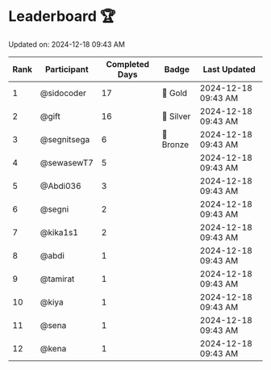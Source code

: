 # Leaderboard 🏆

Updated on: 2024-12-18 09:43 AM

| Rank | Participant       | Completed Days | Badge      | Last Updated         |
|------|-------------------|----------------|------------|----------------------|
| 1    | @sidocoder        | 17             | 🏅 Gold     | 2024-12-18 09:43 AM |
| 2    | @gift             | 16             | 🥈 Silver   | 2024-12-18 09:43 AM |
| 3    | @segnitsega       | 6              | 🥉 Bronze   | 2024-12-18 09:43 AM |
| 4    | @sewasewT7        | 5              |            | 2024-12-18 09:43 AM |
| 5    | @Abdi036          | 3              |            | 2024-12-18 09:43 AM |
| 6    | @segni            | 2              |            | 2024-12-18 09:43 AM |
| 7    | @kika1s1          | 2              |            | 2024-12-18 09:43 AM |
| 8    | @abdi             | 1              |            | 2024-12-18 09:43 AM |
| 9    | @tamirat          | 1              |            | 2024-12-18 09:43 AM |
| 10   | @kiya             | 1              |            | 2024-12-18 09:43 AM |
| 11   | @sena             | 1              |            | 2024-12-18 09:43 AM |
| 12   | @kena             | 1              |            | 2024-12-18 09:43 AM |
